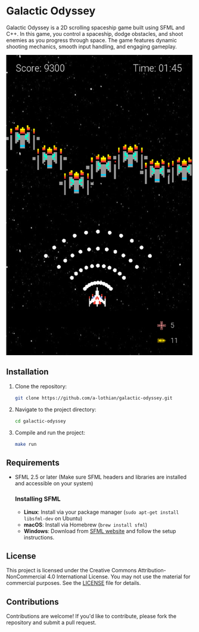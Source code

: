 # Galactic Odyssey

Galactic Odyssey is a 2D scrolling spaceship game built using SFML and C++. In this game, you control a spaceship, dodge obstacles, and shoot enemies as you progress through space. The game features dynamic shooting mechanics, smooth input handling, and engaging gameplay.

<img src="assets/game.png" alt="Galactic Odyssey Gameplay" width="500"/>


## Installation

1. Clone the repository:
   ```bash
   git clone https://github.com/a-lothian/galactic-odyssey.git

2. Navigate to the project directory:
   ```bash
   cd galactic-odyssey
   ```

3. Compile and run the project:
   ```bash
   make run
   ```

## Requirements

- SFML 2.5 or later (Make sure SFML headers and libraries are installed and accessible on your system)
  
  ### Installing SFML
  - **Linux**: Install via your package manager (`sudo apt-get install libsfml-dev` on Ubuntu)
  - **macOS**: Install via Homebrew (`brew install sfml`)
  - **Windows**: Download from [SFML website](https://www.sfml-dev.org/download.php) and follow the setup instructions.

## License

This project is licensed under the Creative Commons Attribution-NonCommercial 4.0 International License. You may not use the material for commercial purposes. See the [LICENSE](LICENSE.md) file for details.


## Contributions

Contributions are welcome! If you'd like to contribute, please fork the repository and submit a pull request.
